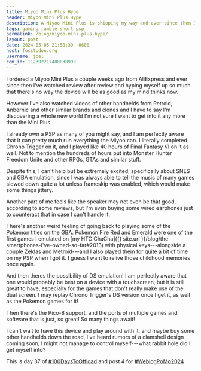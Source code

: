 ```yaml
---
title: Miyoo Mini Plus Hype
header: Miyoo Mini Plus Hype
description: A Miyoo Mini Plus is shipping my way and ever since then I can't stop myself from seeing it everywhere.
tags: gaming ramble short psp
permalink: /blog/miyoo-mini-plus-hype/
layout: post
date: 2024-05-05 21:58:39 -0600
host: fosstodon.org
username: joel
com_id: 112392217488838998
---
```


I ordered a Miyoo Mini Plus a couple weeks ago from AliExpress and ever since then I've watched review after review and hyping myself up so much that there's no way the device will be as good as my mind thinks now.

However I've also watched videos of other handhelds from Retroid, Anbernic and other similar brands and clones and I have to say I'm discovering a whole new world I'm not sure I want to get into it any more than the Mini Plus.

I already own a PSP as many of you might say, and I am perfectly aware that it can pretty much run everything the Miyoo can. I literally completed Chrono Trigger on it, and I played like 40 hours of Final Fantasy VI on it as well. Not to mention the hundreds of hours put into Monster Hunter Freedom Unite and other RPGs, GTAs and similar stuff.

Despite this, I can't help but be extremely excited, specifically about SNES and GBA emulation, since I was always able to tell the music of many games slowed down quite a lot unless frameskip was enabled, which would make some things jittery.

Another part of me feels like the speaker may not even be that good, according to some reviews, but I'm even buying some wired earphones just to counteract that in case I can't handle it.

There's another weird feeling of going back to playing some of the Pokemon titles on the GBA. Pokemon Fire Red and Emerald were one of the first games I emulated on [my HTC ChaCha]({{ site.url }}/blog/the-smartphones-i've-owned-so-far#2013) with physical keys---alongside a couple Zeldas and Metroid---and I also played them for quite a bit of time on my PSP when I got it. I guess I want to relive those childhood memories once again.

And then theres the possibility of DS emulation! I am perfectly aware that one would probably be best on a device with a touchscreen, but it is still great to have, especially for the games that don't really make use of the dual screen. I may replay Chrono Trigger's DS version once I get it, as well as the Pokemon games for it!

Then there's the Pico-8 support, and the ports of multiple games and software that is just, so great! So many things await!

I can't wait to have this device and play around with it, and maybe buy some other handhelds down the road, I've heard rumors of a clamshell design coming soon, I might not manage to control myself---what rabbit hole did I get myself into?

This is day 37 of [#100DaysToOffload](https://100daystooffload.com) and post 4 for [#WeblogPoMo2024](https://weblog.anniegreens.lol/weblog-posting-month-2024)
